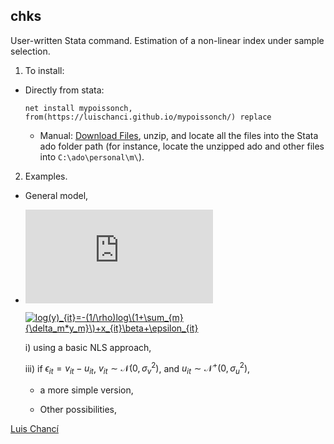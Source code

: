 
## chks

User-written Stata command. Estimation of a non-linear index under sample selection.

1. To install:
  - Directly from stata:

    `net install mypoissonch, from(https://luischanci.github.io/mypoissonch/) replace`

    - Manual: <a href="https://github.com/luischanci/mypoissonch/zipball/master">Download Files</a>, unzip, and locate all the files into the Stata ado folder path (for instance, locate the unzipped ado and other files into `C:\ado\personal\m\`).

2. Examples.

  - General model,
  -
    ![equation](http://latex.codecogs.com/gif.latex?Concentration%3D%5Cfrac%7BTotalTemplate%7D%7BTotalVolume%7D)  

    <a href="https://www.codecogs.com/eqnedit.php?latex=log(y)_{it}=-(1/\rho)log\(1&plus;\sum_{m}{\delta_m*y_m}\)&plus;x_{it}\beta&plus;\epsilon_{it}" target="_blank"><img src="https://latex.codecogs.com/gif.latex?log(y)_{it}=-(1/\rho)log\(1&plus;\sum_{m}{\delta_m*y_m}\)&plus;x_{it}\beta&plus;\epsilon_{it}" title="log(y)_{it}=-(1/\rho)log\(1+\sum_{m}{\delta_m*y_m}\)+x_{it}\beta+\epsilon_{it}" /></a>


      i) using a basic NLS approach,

      iii) if $\epsilon_{it}=v_{it}-u_{it}$, $v_{it}\sim \mathcal{N}(0,\sigma^2_v)$, and $u_{it}\sim \mathcal{N}^+(0,\sigma^2_u)$,



    - a more simple version,


    - Other possibilities,


<a href="https://luischanci.github.io">Luis Chancí</a>
